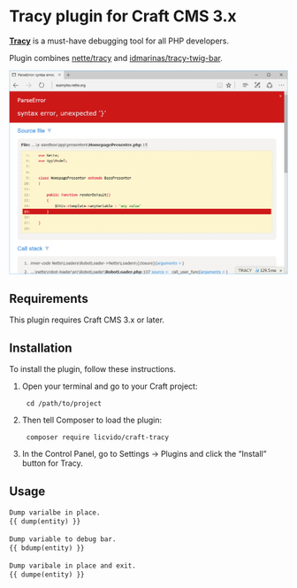 # Tracy plugin for Craft CMS 3.x

**[Tracy](https://tracy.nette.org/)** is a must-have debugging tool for all PHP developers.

Plugin combines [nette/tracy](https://github.com/nette/tracy) and [idmarinas/tracy-twig-bar](https://github.com/idmarinas/tracy-twig-bar).

![Screenshot](resources/img/tracy.png)

## Requirements

This plugin requires Craft CMS 3.x or later.

## Installation

To install the plugin, follow these instructions.

1. Open your terminal and go to your Craft project:

        cd /path/to/project

2. Then tell Composer to load the plugin:

        composer require licvido/craft-tracy

3. In the Control Panel, go to Settings → Plugins and click the “Install” button for Tracy.

## Usage

```twig
Dump varialbe in place.
{{ dump(entity) }}

Dump variable to debug bar.
{{ bdump(entity) }}

Dump varibale in place and exit.
{{ dumpe(entity) }}
```
